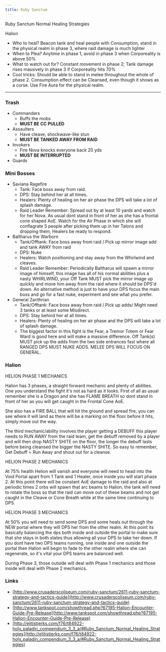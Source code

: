 ```yaml
---
title: Ruby Sanctum
---
```

Ruby Sanctum Normal Healing Strategies

Halion
  * Who to heal? Beacon tank and heal people with Consumption, stand in the physical realm in phase 3, where raid damage is much lighter
  * When to Plea? Anytime in phase 1, avoid in phase 3 when Corporeality is above 50%
  * What to watch out for? Constant movement in phase 2; Tank damage rises massively in phase 3 if Corporeality hits 70%
  * Cool tricks: Should be able to stand in melee throughout the whole of phase 2. Consumption effect can be Cleansed, even though it shows as a curse. Use Fire Aura for the physical realm.

----


### Trash
  * Commanders
    * Buffs the mobs
    * **MUST BE CC PULLED**
  * Assaulters
    * Have cleave, shockwave-like stun
    * **MUST BE TANKED AWAY FROM RAID**
  * Invokers
    * Fire Nova knocks everyone back 20 yds
    * **MUST BE INTERRUPTED**
  * Guards

### Mini Bosses
  * Saviana Ragefire
    * Tank: Face boss away from raid.
    * DPS: Stay behind her at all times.
    * Healers: Plenty of healing on her air phase the DPS will take a lot of splash damage.
    * Raid Leader Remember:  Spread out by at least 10 yards and watch for her Nova. As usual dont stand in front of her as she has a frontal cone shaped AoE. Watch for the Air Phase in which she will conflagrate 5 people after picking them up in her Talons and dropping them, Healers be ready to respond.
  * Baltharus the Warborn
    * Tank/Offtank: Face boss away from raid / Pick up mirror image add and tank AWAY from raid
    * DPS: Nuke
    * Healers: Watch positioning and stay away from the Whirlwind and cleaves.
    * Raid Leader Remember: Periodically Baltharus will spawn a mirror image of himself, this image has all of his normal abilities plus a nasty WHIRLWIND, your Off Tank MUST pick the mirror image up quickly and move him away from the raid where it should be DPS'd down. An alternative method is just to have your DPS focus the main boss and go for a fast nuke, experiment and see what you prefer.
  * General Zarithrian
    * Tank/Offtank: Face boss away from raid / Pick up adds/ Might need 3 tanks or at least some Misdirect.
    * DPS: Stay behind her at all times.
    * Healers: Plenty of healing on her air phase and the DPS will take a lot of splash damage.
    * The biggest factor in this fight is the Fear, a Tremor Totem or Fear Ward is good here and will make a massive difference. Off Tank(s) MUST pick up the adds from the two side entrances fast where all RANGED DPS MUST NUKE ADDS. MELEE DPS WILL FOCUS ON GENERAL.

### Halion
HELION PHASE 1 MECHANICS

Halion has 3 phases, a straight forward mechanic and plenty of abilities. One you understand the fight it's not as hard as it looks. First of all as usual remember she is a Dragon and she has FLAME BREATH so dont stand in front of her as you will get caught in the Frontal Cone AoE.

She also has a  FIRE BALL that will hit the ground and spread fire, you can see where it will land as there will be a marking on the floor before it hits, simply move out the way.

The third mechanic/ability involves the player getting a DEBUFF this player needs to RUN AWAY from the raid team, get the debuff removed by a player and will then drop NASTY SHITE on the floor, the longer the debuff lasts before being cleansed the bigger the NASTY SHITE. So easy to remember, Get Debuff = Run Away and shout out for a cleanse.

HELION PHASE 2 MECHANICS

At 75% health Helion will vanish and everyone will need to head into the Void Portal apart from 1 Tank and 1 Healer, once inside you will start phase 2. At this point there will be constant AoE damage to the raid and also at periodic times 2 orbs will spawn that arc beams to Halion, the tank will need to rotate the boss so that the raid can move out of these beams and not get caught in the Cleave or Cone Breath while at the same time continuing to DPS.

HELION PHASE 3 MECHANICS

At 50% you will need to send some DPS and some heals out through the NEW  portal where they will DPS her from the other realm. At this point its basically balancing the dps both inside and outside the portal to make sure that she stays in both states thus allowing all your DPS to take her down. If you dont have two DPS teams running, one inside and one outside the portal then Halion will begin to fade to the other realm where she can regenerate, so it's vital your DPS teams are balanced well.

During Phase 3, those outside will deal with Phase 1 mechanics and those inside will deal with Phase 2 mechanics.
### Links
  * [http://www.crusaderscoliseum.com/ruby-sanctum/2611-ruby-sanctum-strategy-and-tactics-guide](http://www.crusaderscoliseum.com/ruby-sanctum/2611-ruby-sanctum-strategy-and-tactics-guide)
  * [http://www.tankspot.com/showthread.php?67195-Halion-Encounter-Guide-Pre-Release](http://www.tankspot.com/showthread.php?67195-Halion-Encounter-Guide-Pre-Release)
  * [http://elitistjerks.com/f76/t84922-holy_paladin_compendium_3_3_a/#Ruby_Sanctum_Normal_Healing_Strategies](http://elitistjerks.com/f76/t84922-holy_paladin_compendium_3_3_a/#Ruby_Sanctum_Normal_Healing_Strategies)
  
